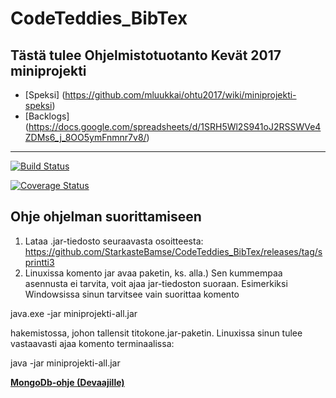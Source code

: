 # CodeTeddies_BibTex

## Tästä tulee Ohjelmistotuotanto Kevät 2017 miniprojekti

* [Speksi] (https://github.com/mluukkai/ohtu2017/wiki/miniprojekti-speksi) 
* [Backlogs] (https://docs.google.com/spreadsheets/d/1SRH5Wl2S941oJ2RSSWVe4ZDMs6_j_8OO5ymFnmnr7v8/)
---
[![Build Status](https://travis-ci.org/StarkasteBamse/CodeTeddies_BibTex.svg?branch=master)](https://travis-ci.org/StarkasteBamse/CodeTeddies_BibTex) 
 
[![Coverage Status](https://coveralls.io/repos/github/StarkasteBamse/CodeTeddies_BibTex/badge.svg?branch=master)](https://coveralls.io/github/StarkasteBamse/CodeTeddies_BibTex?branch=master)

## Ohje ohjelman suorittamiseen


1. Lataa .jar-tiedosto seuraavasta osoitteesta:
   https://github.com/StarkasteBamse/CodeTeddies_BibTex/releases/tag/sprintti3
2. Linuxissa komento jar avaa paketin, ks. alla.) Sen kummempaa asennusta ei tarvita, voit ajaa jar-tiedoston suoraan. Esimerkiksi Windowsissa sinun tarvitsee vain suorittaa komento
  
  java.exe -jar miniprojekti-all.jar

hakemistossa, johon tallensit titokone.jar-paketin. Linuxissa sinun
tulee vastaavasti ajaa komento terminaalissa:

  java -jar miniprojekti-all.jar

[__MongoDb-ohje (Devaajille)__](https://github.com/StarkasteBamse/CodeTeddies_BibTex/MongoDBohje.md)
